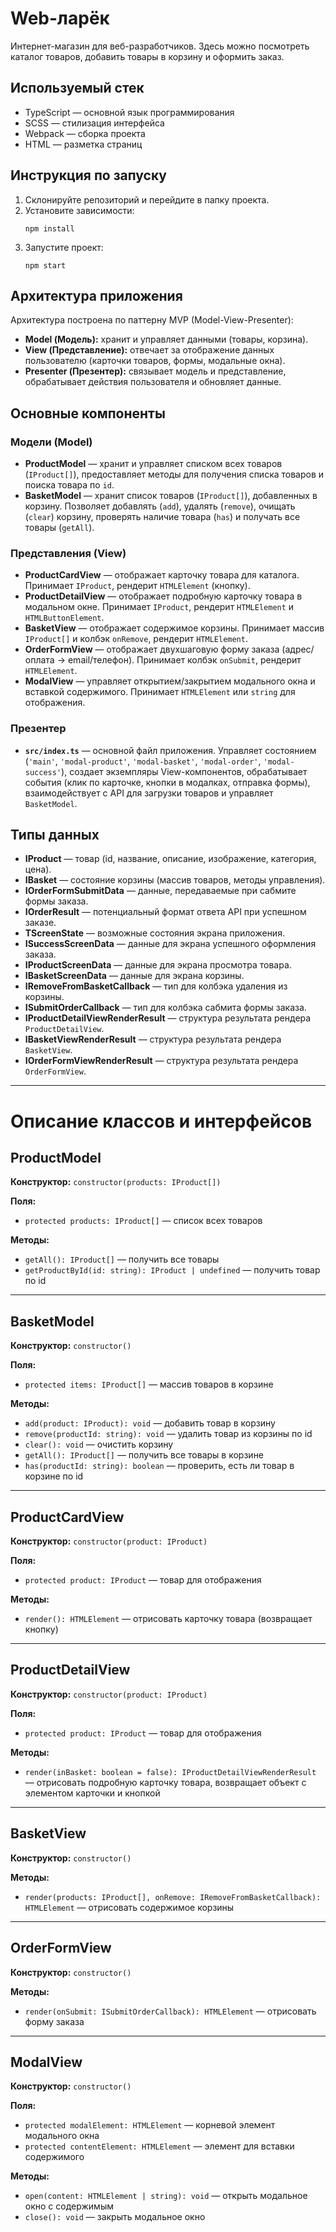 # Web-ларёк

Интернет-магазин для веб-разработчиков. Здесь можно посмотреть каталог товаров, добавить товары в корзину и оформить заказ.

## Используемый стек

- TypeScript — основной язык программирования
- SCSS — стилизация интерфейса
- Webpack — сборка проекта
- HTML — разметка страниц

## Инструкция по запуску

1. Склонируйте репозиторий и перейдите в папку проекта.
2. Установите зависимости:
   ```
   npm install
   ```
3. Запустите проект:
   ```
   npm start
   ```



## Архитектура приложения

Архитектура построена по паттерну MVP (Model-View-Presenter):

- **Model (Модель):** хранит и управляет данными (товары, корзина).
- **View (Представление):** отвечает за отображение данных пользователю (карточки товаров, формы, модальные окна).
- **Presenter (Презентер):** связывает модель и представление, обрабатывает действия пользователя и обновляет данные.

## Основные компоненты

### Модели (Model)

- **ProductModel** — хранит и управляет списком всех товаров (`IProduct[]`), предоставляет методы для получения списка товаров и поиска товара по `id`.
- **BasketModel** — хранит список товаров (`IProduct[]`), добавленных в корзину. Позволяет добавлять (`add`), удалять (`remove`), очищать (`clear`) корзину, проверять наличие товара (`has`) и получать все товары (`getAll`).

### Представления (View)

- **ProductCardView** — отображает карточку товара для каталога. Принимает `IProduct`, рендерит `HTMLElement` (кнопку).
- **ProductDetailView** — отображает подробную карточку товара в модальном окне. Принимает `IProduct`, рендерит `HTMLElement` и `HTMLButtonElement`.
- **BasketView** — отображает содержимое корзины. Принимает массив `IProduct[]` и колбэк `onRemove`, рендерит `HTMLElement`.
- **OrderFormView** — отображает двухшаговую форму заказа (адрес/оплата -> email/телефон). Принимает колбэк `onSubmit`, рендерит `HTMLElement`.
- **ModalView** — управляет открытием/закрытием модального окна и вставкой содержимого. Принимает `HTMLElement` или `string` для отображения.

### Презентер

- **`src/index.ts`** — основной файл приложения. Управляет состоянием (`'main'`, `'modal-product'`, `'modal-basket'`, `'modal-order'`, `'modal-success'`), создает экземпляры View-компонентов, обрабатывает события (клик по карточке, кнопки в модалках, отправка формы), взаимодействует с API для загрузки товаров и управляет `BasketModel`.

## Типы данных

- **IProduct** — товар (id, название, описание, изображение, категория, цена).
- **IBasket** — состояние корзины (массив товаров, методы управления).
- **IOrderFormSubmitData** — данные, передаваемые при сабмите формы заказа.
- **IOrderResult** — потенциальный формат ответа API при успешном заказе.
- **TScreenState** — возможные состояния экрана приложения.
- **ISuccessScreenData** — данные для экрана успешного оформления заказа.
- **IProductScreenData** — данные для экрана просмотра товара.
- **IBasketScreenData** — данные для экрана корзины.
- **IRemoveFromBasketCallback** — тип для колбэка удаления из корзины.
- **ISubmitOrderCallback** — тип для колбэка сабмита формы заказа.
- **IProductDetailViewRenderResult** — структура результата рендера `ProductDetailView`.
- **IBasketViewRenderResult** — структура результата рендера `BasketView`.
- **IOrderFormViewRenderResult** — структура результата рендера `OrderFormView`.

---
# Описание классов и интерфейсов

## ProductModel

**Конструктор:**
`constructor(products: IProduct[])`

**Поля:**
- `protected products: IProduct[]` — список всех товаров

**Методы:**
- `getAll(): IProduct[]` — получить все товары
- `getProductById(id: string): IProduct | undefined` — получить товар по id

---

## BasketModel

**Конструктор:**
`constructor()`

**Поля:**
- `protected items: IProduct[]` — массив товаров в корзине

**Методы:**
- `add(product: IProduct): void` — добавить товар в корзину
- `remove(productId: string): void` — удалить товар из корзины по id
- `clear(): void` — очистить корзину
- `getAll(): IProduct[]` — получить все товары в корзине
- `has(productId: string): boolean` — проверить, есть ли товар в корзине по id

---

## ProductCardView

**Конструктор:**
`constructor(product: IProduct)`

**Поля:**
- `protected product: IProduct` — товар для отображения

**Методы:**
- `render(): HTMLElement` — отрисовать карточку товара (возвращает кнопку)

---

## ProductDetailView

**Конструктор:**
`constructor(product: IProduct)`

**Поля:**
- `protected product: IProduct` — товар для отображения

**Методы:**
- `render(inBasket: boolean = false): IProductDetailViewRenderResult` — отрисовать подробную карточку товара, возвращает объект с элементом карточки и кнопкой

---

## BasketView

**Конструктор:**
`constructor()`

**Методы:**
- `render(products: IProduct[], onRemove: IRemoveFromBasketCallback): HTMLElement` — отрисовать содержимое корзины

---

## OrderFormView

**Конструктор:**
`constructor()`

**Методы:**
- `render(onSubmit: ISubmitOrderCallback): HTMLElement` — отрисовать форму заказа

---

## ModalView

**Конструктор:**
`constructor()`

**Поля:**
- `protected modalElement: HTMLElement` — корневой элемент модального окна
- `protected contentElement: HTMLElement` — элемент для вставки содержимого

**Методы:**
- `open(content: HTMLElement | string): void` — открыть модальное окно с содержимым
- `close(): void` — закрыть модальное окно